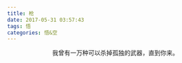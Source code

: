 ```yaml
---
title: 枪
date: 2017-05-31 03:57:43
tags: 悟
categories: 悟&空
---
```

<center>
我曾有一万种可以杀掉孤独的武器，直到你来。</center>